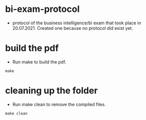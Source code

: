 # bi-exam-protocol

- protocol of the business intelligence/bi exam that took place in 20.07.2021.
  Created one because no protocol did exist yet.

# build the pdf
- Run make to build the pdf.
```shell
make
```

# cleaning up the folder
- Run make clean to remove the compiled files.
```shell
make clean
```
